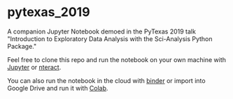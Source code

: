 # pytexas_2019
A companion Jupyter Notebook demoed in the PyTexas 2019 talk "Introduction to Exploratory Data Analysis with the Sci-Analysis Python Package."

Feel free to clone this repo and run the notebook on your own machine with [Jupyter](https://jupyter.org/) or [nteract](https://nteract.io/).

You can also run the notebook in the cloud with [binder](https://mybinder.org/) or import into Google Drive and run it with [Colab](https://colab.research.google.com).
